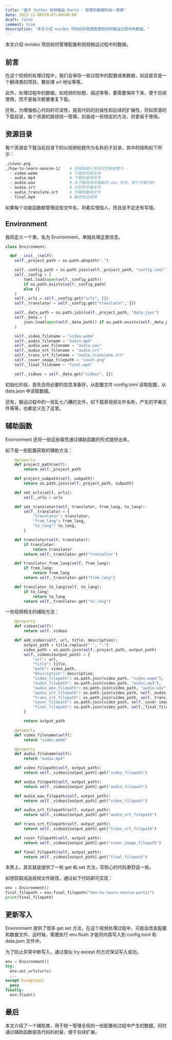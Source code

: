 ```yaml
---
title: "基于 Python 视频搬运 Part3 - 配置和数据的统一管理"
date: 2023-12-08T18:07:49+08:00
draft: false
comment: true
description: "本文介绍 mvideo 项目如何管理配置和视频搬运过程中的数据。"
---
```


本文介绍 mvideo 项目如何管理配置和视频搬运过程中的数据。

## 前言

在这个视频的处理过程中，我们会保存一些过程中的配置或者数据，如这是否是一个翻译类的项目，要处理 url 地址等等。

此外，处理过程中的数据，如视频的标题、描述等等，要需要保存下来，便于后续使用，而不是每次都要重复下载。

还有，为增强核心代码的可读性，提高代码的封装性和后续的扩展性，将如资源的下载目录，每个资源的路径统一管理，封装成一些特定的方法，将更易于使用。

## 资源目录

每个资源会下载当前目录下的以视频标题作为名称的子目录，其中的结构如下所示：

```bash
./cover.png
./how-to-learn-neovim-1/    # 视频标题小写同时空格替换为 -
  - video.webm              # 下载的视频文件
  - audio.mp4               # 下载的音频文件
  - audio.wav               # 从下载视频中抽取的 wav 文件，用于字幕识别
  - audio.srt               # 识别的字幕文件
  - audio_translate.srt     # 字幕的翻译文件
  - final.mp4               # 最终成品视频
```

如果每个功能函数都管理这些文件名，将着实很恼人，而且说不定还有写错。

## Environment

我将定义一个类，名为 Environment，单独处理这类信息。

```python
class Environment:

  def __init__(self):
    self._project_path = os.path.abspath(".")

    self._config_path = os.path.join(self._project_path, "config.toml")
    self._config = (
        toml.load(open(self._config_path))
        if os.path.exists(self._config_path)
        else {}
    )
    self._urls = self._config.get("urls", [])
    self._translator = self._config.get("translator", {})

    self._data_path = os.path.join(self._project_path, "data.json")
    self._data = (
        json.load(open(self._data_path)) if os.path.exists(self._data_path) else {}
    )

    self._video_filename = "video.webm"
    self._audio_filename = "audio.mp4"
    self._audio_wav_filename = "audio.wav"
    self._audio_srt_filename = "audio.srt"
    self._trans_srt_filename = "audio_translate.srt"
    self._cover_image_filepath = "cover.png"
    self._final_filename = "final.mp4"

    self._videos = self._data.get("videos", {})

```

初始化阶段，首先会将必要的信息准备好，从配置文件 config.toml 读取配置，从 data.json 中读取数据。

还有，搬运过程中的一些乱七八糟的文件，如下载音视频文件名称，产生的字幕文件等等，也都定义在了这里。

## 辅助函数

Environment 还将一些这些属性通过辅助函数的形式提供出来。

如下是一些配置获取的辅助方法：

```python
    @property
    def project_path(self):
        return self._project_path

    def project_subpath(self, subpath):
        return os.path.join(self._project_path, subpath)

    def set_urls(self, urls):
        self._urls = urls

    def set_translator(self, translator, from_lang, to_lang):
        self._translator = {
            "translator": translator,
            "from_lang": from_lang,
            "to_lang": to_lang,
        }

    def translator(self, translator):
        if translator:
            return translator
        return self._translator.get("transaltor")

    def translator_from_lang(self, from_lang):
        if from_lang:
            return from_lang
        return self._translator.get("from_lang")

    def translator_to_lang(self, to_lang):
        if to_lang:
            return to_lang
        return self._translator.get("to_lang")

```

一些视频相关的辅助方法：

```python
    @property
    def videos(self):
        return self._videos

    def add_video(self, url, title, description):
        output_path = title.replace(" ", "-")
        video_path = os.path.join(self._project_path, output_path)
        self._videos[output_path] = {
            "url": url,
            "title": title,
            "path": video_path,
            "description": description,
            "video_filepath": os.path.join(video_path, "video.wepm"),
            "audio_filepath": os.path.join(video_path, "audio.mp4"),
            "audio_wav_filepath": os.path.join(video_path, "audio.wav"),
            "audio_srt_filepath": os.path.join(video_path, self._audio_srt_filename),
            "trans_srt_filepath": os.path.join(video_path, self._trans_srt_filename),
            "cover_filepath": os.path.join(video_path, self._cover_image_filepath),
            "final_filepath": os.path.join(video_path, self._final_filename),
        }

        return output_path

    @property
    def video_filename(self):
        return "video.webm"

    @property
    def audio_filename(self):
        return "audio.mp4"

    def video_filepath(self, output_path):
        return self._videos[output_path].get("video_filepath")

    def audio_filepath(self, output_path):
        return self._videos[output_path].get("audio_filepath")

    def audio_wav_filepath(self, output_path):
        return self._videos[output_path].get("video_filepath")

    def audio_srt_filepath(self, output_path):
        return self._videos[output_path].get("audio_srt_filepath")

    def trans_srt_filepath(self, output_path):
        return self._videos[output_path].get("trans_srt_filepath")

    def cover_filepath(self, output_path):
        return self._videos[output_path].get("cover_image_filepath")

    def final_filepath(self, output_path):
        return self._videos[output_path].get("final_filepath")
```

本质上，其实就是提供了一些 get 和 set 方法，写核心的代码更舒适一些。

如想获取成品视频文件路径，通过如下代码即可实现：

```python
env = Environment()
final_filepath = env.final_filepath("how-to-learn-neovim-part1/")
print(final_filepath)
```

## 更新写入

Environment 提供了很多 get set 方法，在这个视频处理过程中，可能会改变配置和数据文件，这时候，需要执行 env.flush 才能将内容写入到 config.toml 和 data.json 文件中。

为了防止异常中断写入，通过类似 try except 的方式保证写入成功。

```python
env = Environment()
try:
  env.set_urls(urls)
  ...
except Exception:
  pass
finally:
  env.flush()
```

## 最后

本文介绍了一个辅助类，用于统一管理全局的一些配置和过程中产生的数据，同时通过辅助函数提高代码的封装，便于后续扩展。

